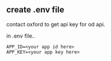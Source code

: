 
## create .env file
contact oxford to get api key for od api.

in .env file..

```text
APP_ID=<your app id here>
APP_KEY=<your app key here>
```